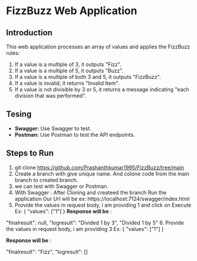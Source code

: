 # FizzBuzz Web Application

## Introduction

This web application processes an array of values and applies the FizzBuzz rules:

1. If a value is a multiple of 3, it outputs "Fizz".
2. If a value is a multiple of 5, it outputs "Buzz".
3. If a value is a multiple of both 3 and 5, it outputs "FizzBuzz".
4. If a value is invalid, it returns "Invalid Item".
5. If a value is not divisible by 3 or 5, it returns a message indicating "each division that was performed".

## Tesing

- **Swagger:** Use Swagger to test.
- **Postman:** Use Postman to test the API endpoints.

## Steps to Run

1. git clone https://github.com/Prashanthkumar1995/FizzBuzz/tree/main
2. Create a branch with give unique name. And colone code from the main branch to created branch.
3. we can test with Swagger or Postman.
4. With Swagger : After Cloning and createed the branch Run the application Our Url will be ex:  https://localhost:7124/swagger/index.html
5. Provide the values in request body, i am providing 1 and click on Execute
Ex: 
{
  "values": ["1"]
}
   **Response will be** : 	

 "finalresult": null,
    "logresult": 
      "Divided 1 by 3",
      "Divided 1 by 5"
6. Provide the values in request body, i am providing 3 
Ex: 
{
  "values": ["1"]
}

**Response will be** : 	

"finalresult": "Fizz",
    "logresult": []
